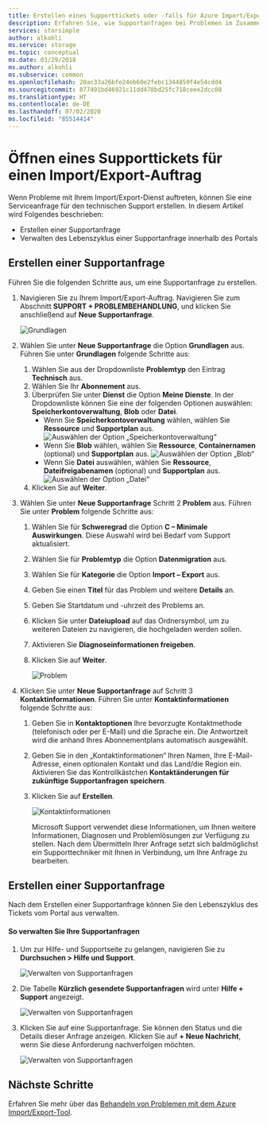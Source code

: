 ```yaml
---
title: Erstellen eines Supporttickets oder -falls für Azure Import/Export-Aufträge | Microsoft-Dokumentation
description: Erfahren Sie, wie Supportanfragen bei Problemen im Zusammenhang mit Ihrem Import/Export-Auftrag protokolliert werden.
services: storsimple
author: alkohli
ms.service: storage
ms.topic: conceptual
ms.date: 03/29/2018
ms.author: alkohli
ms.subservice: common
ms.openlocfilehash: 20ac33a26bfe24eb60e2febc1344859f4e54cdd4
ms.sourcegitcommit: 877491bd46921c11dd478bd25fc718ceee2dcc08
ms.translationtype: HT
ms.contentlocale: de-DE
ms.lasthandoff: 07/02/2020
ms.locfileid: "85514414"
---
```

# <a name="open-a-support-ticket-for-an-importexport-job"></a>Öffnen eines Supporttickets für einen Import/Export-Auftrag

Wenn Probleme mit Ihrem Import/Export-Dienst auftreten, können Sie eine Serviceanfrage für den technischen Support erstellen. In diesem Artikel wird Folgendes beschrieben:

* Erstellen einer Supportanfrage
* Verwalten des Lebenszyklus einer Supportanfrage innerhalb des Portals

## <a name="create-a-support-request"></a>Erstellen einer Supportanfrage

Führen Sie die folgenden Schritte aus, um eine Supportanfrage zu erstellen.

1. Navigieren Sie zu Ihrem Import/Export-Auftrag. Navigieren Sie zum Abschnitt **SUPPORT + PROBLEMBEHANDLUNG**, und klicken Sie anschließend auf **Neue Supportanfrage**.
     
    ![Grundlagen](./media/storage-import-export-contact-microsoft-support/import-export-support1.png)
   
2. Wählen Sie unter **Neue Supportanfrage** die Option **Grundlagen** aus. Führen Sie unter **Grundlagen** folgende Schritte aus:
    
    1. Wählen Sie aus der Dropdownliste **Problemtyp** den Eintrag **Technisch** aus.
    2. Wählen Sie Ihr **Abonnement** aus.
    3. Überprüfen Sie unter **Dienst** die Option **Meine Dienste**. In der Dropdownliste können Sie eine der folgenden Optionen auswählen: **Speicherkontoverwaltung**, **Blob** oder **Datei**. 
        - Wenn Sie **Speicherkontoverwaltung** wählen, wählen Sie **Ressource** und **Supportplan** aus.
            ![Auswählen der Option „Speicherkontoverwaltung“](./media/storage-import-export-contact-microsoft-support/import-export-support3.png)
        - Wenn Sie **Blob** wählen, wählen Sie **Ressource**, **Containernamen** (optional) und **Supportplan** aus.
            ![Auswählen der Option „Blob“](./media/storage-import-export-contact-microsoft-support/import-export-support2.png)
        - Wenn Sie **Datei** auswählen, wählen Sie **Ressource**, **Dateifreigabenamen** (optional) und **Supportplan** aus. ![Auswählen der Option „Datei“](./media/storage-import-export-contact-microsoft-support/import-export-support4.png)
    4. Klicken Sie auf **Weiter**.

3. Wählen Sie unter **Neue Supportanfrage** Schritt 2 **Problem** aus. Führen Sie unter **Problem** folgende Schritte aus:
    
    1. Wählen Sie für **Schweregrad** die Option **C – Minimale Auswirkungen**. Diese Auswahl wird bei Bedarf vom Support aktualisiert.
    2. Wählen Sie für **Problemtyp** die Option **Datenmigration** aus.
    3. Wählen Sie für **Kategorie** die Option **Import – Export** aus.
    4. Geben Sie einen **Titel** für das Problem und weitere **Details** an.
    5. Geben Sie Startdatum und -uhrzeit des Problems an.
    6. Klicken Sie unter **Dateiupload** auf das Ordnersymbol, um zu weiteren Dateien zu navigieren, die hochgeladen werden sollen.
    7. Aktivieren Sie **Diagnoseinformationen freigeben**.
    8. Klicken Sie auf **Weiter**.

       ![Problem](./media/storage-import-export-contact-microsoft-support/import-export-support5.png)

4. Klicken Sie unter **Neue Supportanfrage** auf Schritt 3 **Kontaktinformationen**. Führen Sie unter **Kontaktinformationen** folgende Schritte aus:

   1. Geben Sie in **Kontaktoptionen** Ihre bevorzugte Kontaktmethode (telefonisch oder per E-Mail) und die Sprache ein. Die Antwortzeit wird die anhand Ihres Abonnementplans automatisch ausgewählt.
   2. Geben Sie in den „Kontaktinformationen“ Ihren Namen, Ihre E-Mail-Adresse, einen optionalen Kontakt und das Land/die Region ein. Aktivieren Sie das Kontrollkästchen **Kontaktänderungen für zukünftige Supportanfragen speichern**.
   3. Klicken Sie auf **Erstellen**.
   
       ![Kontaktinformationen](./media/storage-import-export-contact-microsoft-support/import-export-support7.png)   

      Microsoft Support verwendet diese Informationen, um Ihnen weitere Informationen, Diagnosen und Problemlösungen zur Verfügung zu stellen.
      Nach dem Übermitteln Ihrer Anfrage setzt sich baldmöglichst ein Supporttechniker mit Ihnen in Verbindung, um Ihre Anfrage zu bearbeiten.

## <a name="manage-a-support-request"></a>Erstellen einer Supportanfrage

Nach dem Erstellen einer Supportanfrage können Sie den Lebenszyklus des Tickets vom Portal aus verwalten.

#### <a name="to-manage-your-support-requests"></a>So verwalten Sie Ihre Supportanfragen

1. Um zur Hilfe- und Supportseite zu gelangen, navigieren Sie zu **Durchsuchen > Hilfe und Support**.

    ![Verwalten von Supportanfragen](./media/storage-import-export-contact-microsoft-support/manage-support-ticket2.png)   

2. Die Tabelle **Kürzlich gesendete Supportanfragen** wird unter **Hilfe + Support** angezeigt.

    ![Verwalten von Supportanfragen](./media/storage-import-export-contact-microsoft-support/manage-support-ticket1.png) 

3. Klicken Sie auf eine Supportanfrage. Sie können den Status und die Details dieser Anfrage anzeigen. Klicken Sie auf **+ Neue Nachricht**, wenn Sie diese Anforderung nachverfolgen möchten.

    ![Verwalten von Supportanfragen](./media/storage-import-export-contact-microsoft-support/manage-support-ticket3.png) 


## <a name="next-steps"></a>Nächste Schritte

Erfahren Sie mehr über das [Behandeln von Problemen mit dem Azure Import/Export-Tool](storage-import-export-tool-troubleshooting-v1.md).
